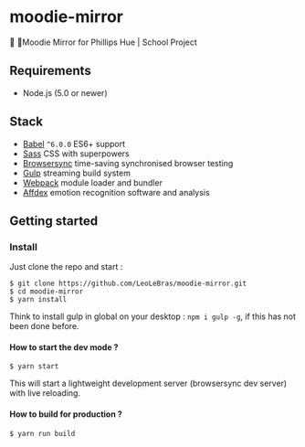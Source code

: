 # moodie-mirror
👧 🏻Moodie Mirror for Phillips Hue | School Project

## Requirements
- Node.js (5.0 or newer)

## Stack
- [Babel](http://babeljs.io/) `^6.0.0` ES6+ support
- [Sass](http://sass-lang.com/) CSS with superpowers
- [Browsersync](http://www.browsersync.io/) time-saving synchronised browser testing
- [Gulp](http://gulpjs.com/) streaming build system
- [Webpack](https://webpack.github.io/) module loader and bundler
- [Affdex](http://developer.affectiva.com/) emotion recognition software and analysis

## Getting started
### Install
Just clone the repo and start :
```shell
$ git clone https://github.com/LeoLeBras/moodie-mirror.git
$ cd moodie-mirror
$ yarn install
```
Think to install gulp in global on your desktop : `npm i gulp -g`, if this has not been done before.

#### How to start the dev mode ?
```shell
$ yarn start
```
This will start a lightweight development server (browsersync dev server) with live reloading.

#### How to build for production ?
```shell
$ yarn run build
```
